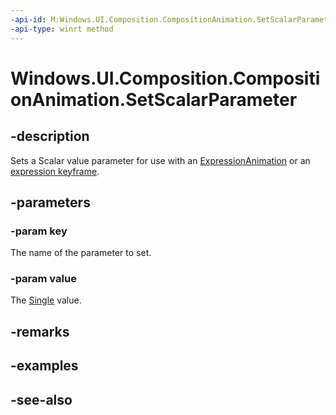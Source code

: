 ```yaml
---
-api-id: M:Windows.UI.Composition.CompositionAnimation.SetScalarParameter(System.String,System.Single)
-api-type: winrt method
---
```


<!-- Method syntax
public void SetScalarParameter(System.String key, System.Single value)
-->

# Windows.UI.Composition.CompositionAnimation.SetScalarParameter

## -description
Sets a Scalar value parameter for use with an [ExpressionAnimation](expressionanimation.md) or an [expression keyframe](keyframeanimation_insertexpressionkeyframe_1955314135.md).



## -parameters
### -param key
The name of the parameter to set.

### -param value
The [Single](/dotnet/api/system.single?view=dotnet-uwp-10.0&preserve-view=true) value.

## -remarks

## -examples

## -see-also
